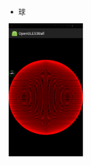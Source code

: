 * 球
<div>
  <img src="https://github.com/GitHub-bigT/openGL-Android/blob/master/images/ball1.png" width="150px"/>
</div>
